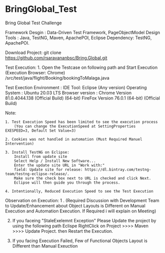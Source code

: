 # BringGlobal_Test
Bring Global Test Challenge

Framework Desgin : Data-Driven Test Framework, PageObjectModel 
Design Tools : Java, TestNG, Maven, ApachePOI, Eclipse 
Dependency: TestNG, ApachePOI.

Download Project: git clone https://github.com/rsaravananbsc/Bring.Global.git

Test Execution:
	1. Open the Testcase on following path and Start Execution (Execution Browser: Chrome)
		/src/test/java/flight/Booking/bookingToMalaga.java

Test Exection Environment :
	IDE Tool: Eclipse (Any version)
	Operating System : Ubuntu 20.03 LTS
	Browser version : 
	Chrome Version 81.0.4044.138 (Official Build) (64-bit) 
	FireFox Version 76.0.1 (64-bit) (Official Build)

Note:

	1. Test Execution Speed has been limited to see the execution process
		(You can change the ExecutionSpeed at SettingProperties EXESPEED=3, Default Set Value=3)

	2. Cookies was not handled in automation (Must Required Manuel Intervention)

	3. Install TestNG on Eclipse: 
		Install from update site 
		Select Help / Install New Software... 
		Enter the update site URL in "Work with:" 
		field: Update site for release: https://dl.bintray.com/testng-team/testng-eclipse-release/. 
		Make sure the check box next to URL is checked and click Next. 
		Eclipse will then guide you through the process.
		
	4. Intentionally, Reduced Execution Speed to see the Test Execution

Observation on Execution:
1 . (Required Discussion with Development Team to Update/Enhancement about Object Layouts is Different on Manual Execution and Automation Execution. If Required i will explain on Meeting)

2. If you faceing "StaleExelemnt Exception" Please Update the project by using the following path 
Eclispe RightClick on Project >>>> Maven >>>> Update Project. then Restart the Execution.

3. If you facing Execution Failed, Few of Functional Objects Layout is Different than Manual Exeuction 
